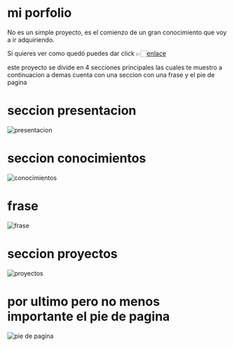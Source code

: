 # mi porfolio

No es un simple proyecto, es el comienzo de un gran conocimiento que voy a ir adquiriendo. 

Si quieres ver como quedó puedes dar click 👉🏻[enlace](https://maribelcongo.github.io/mi-porfolio/)

este proyecto se divide en 4 secciones principales las cuales te muestro a continuacion
a demas cuenta con una seccion con una frase y el pie de pagina 

# seccion presentacion


![presentacion](https://github.com/maribelcongo/mi-porfolio/assets/123903736/8794ea41-5607-400f-b9a9-7be738490e7f)

# seccion conocimientos
![conocimientos](https://github.com/maribelcongo/mi-porfolio/assets/123903736/9fb1092c-42d6-4b35-a7f7-3563f5298596)

# frase
![frase](https://github.com/maribelcongo/mi-porfolio/assets/123903736/5ce7264a-f940-4de6-b768-157fe8204d09)

# seccion proyectos
![proyectos](https://github.com/maribelcongo/mi-porfolio/assets/123903736/5d47c465-e568-45b1-b422-433334ce1df7)

# por ultimo pero no menos importante el pie de pagina
![pie de pagina](https://github.com/maribelcongo/mi-porfolio/assets/123903736/b712d21c-cfb5-4a99-9fad-38fa72dda09f)
